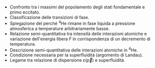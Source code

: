 - Confronto tra i massimi del popolamento degli stati fondamentale e primo eccitato.
- Classificazione delle transizioni di fase.
- Spiegazione del perché <sup>4</sup>He rimane in fase liquida a pressione atmosferica
  a temperature arbitrariamente basse.
- Relazione semi-quantitativa tra intensità delle interazioni atomiche e variazione
  dell'energia libera $F$ in corrispondenza di un decremento di temperatura.
- Descrizione semi-quantitativa delle interazioni atomiche in <sup>4</sup>He.
- Condizione necessaria per la superfluidità (argomento di Landau).
- Legame tra relazione di dispersione $\varepsilon(\vec{p})$ e superfluidità.
